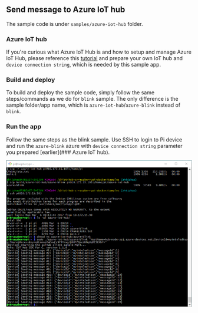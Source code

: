## Send message to Azure IoT hub

The sample code is under `samples/azure-iot-hub` folder.

### Azure IoT hub
If you're curious what Azure IoT Hub is and how to setup and manage Azure IoT Hub, please reference this [tutorial](https://github.com/Azure/azure-iot-device-ecosystem/blob/master/setup_iothub.md) and prepare your own IoT hub and `device connection string`, which is needed by this sample app. 

### Build and deploy

To build and deploy the sample code, simply follow the same steps/commands as we do for `blink` sample. The only difference is the sample folder/app name, which is `azure-iot-hub`/`azure-blink` instead of `blink`.

### Run the app

Follow the same steps as the blink sample. Use SSH to login to Pi device and run the `azure-blink` azure with `device connection string` parameter you prepared [earlier](### Azure IoT hub).

![ssh.png](media/win/azure-iot-hub.PNG)
